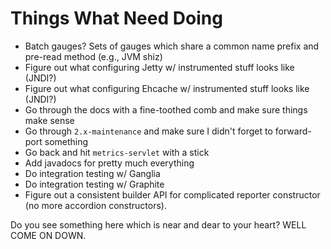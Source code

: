 Things What Need Doing
======================

* Batch gauges? Sets of gauges which share a common name prefix and pre-read method (e.g., JVM shiz)
* Figure out what configuring Jetty w/ instrumented stuff looks like (JNDI?)
* Figure out what configuring Ehcache w/ instrumented stuff looks like (JNDI?)
* Go through the docs with a fine-toothed comb and make sure things make sense
* Go through ``2.x-maintenance`` and make sure I didn't forget to forward-port something
* Go back and hit ``metrics-servlet`` with a stick
* Add javadocs for pretty much everything
* Do integration testing w/ Ganglia
* Do integration testing w/ Graphite
* Figure out a consistent builder API for complicated reporter constructor (no more accordion
  constructors).

Do you see something here which is near and dear to your heart? WELL COME ON DOWN.
